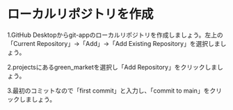 # ローカルリポジトリを作成
1.GitHub Desktopからgit-appのローカルリポジトリを作成しましょう。左上の「Current Repository」→「Add」→「Add Existing Repository」を選択しましょう。

2.projectsにあるgreen_marketを選択し「Add Repository」をクリックしましょう。

3.最初のコミットなので「first commit」と入力し、「commit to main」をクリックしましょう。
